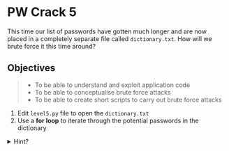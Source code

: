 # PW Crack 5

This time our list of passwords have gotten much longer and are now placed in a completely separate file called `dictionary.txt`. How will we brute force it this time around?

## Objectives

> - To be able to understand and exploit application code
> - To be able to conceptualise brute force attacks
> - To be able to create short scripts to carry out brute force attacks

1. Edit `level5.py` file to open the `dictionary.txt`
2. Use a **for loop** to iterate through the potential passwords in the dictionary
<details>
  
<summary>Hint?</summary>
  
<br>
  
Try using pythons inbuilt function called `open()` to read the file. Its default behaviour is to read through the file line by line which is convenient for us since this is how the passwords are separated in `dictionary.txt`.

>Still stuck? Remember that there are invisible characters you have to be wary of. These are whitespace characters like ` \t\r\n` which affects the hashing of the string. You need to trim these before hashing.

</details>
